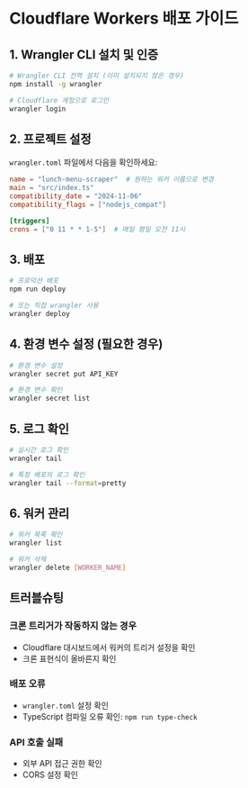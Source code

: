 # Cloudflare Workers 배포 가이드

## 1. Wrangler CLI 설치 및 인증

```bash
# Wrangler CLI 전역 설치 (이미 설치되지 않은 경우)
npm install -g wrangler

# Cloudflare 계정으로 로그인
wrangler login
```

## 2. 프로젝트 설정

`wrangler.toml` 파일에서 다음을 확인하세요:

```toml
name = "lunch-menu-scraper"  # 원하는 워커 이름으로 변경
main = "src/index.ts"
compatibility_date = "2024-11-06"
compatibility_flags = ["nodejs_compat"]

[triggers]
crons = ["0 11 * * 1-5"]  # 매일 평일 오전 11시
```

## 3. 배포

```bash
# 프로덕션 배포
npm run deploy

# 또는 직접 wrangler 사용
wrangler deploy
```

## 4. 환경 변수 설정 (필요한 경우)

```bash
# 환경 변수 설정
wrangler secret put API_KEY

# 환경 변수 확인
wrangler secret list
```

## 5. 로그 확인

```bash
# 실시간 로그 확인
wrangler tail

# 특정 배포의 로그 확인
wrangler tail --format=pretty
```

## 6. 워커 관리

```bash
# 워커 목록 확인
wrangler list

# 워커 삭제
wrangler delete [WORKER_NAME]
```

## 트러블슈팅

### 크론 트리거가 작동하지 않는 경우
- Cloudflare 대시보드에서 워커의 트리거 설정을 확인
- 크론 표현식이 올바른지 확인

### 배포 오류
- `wrangler.toml` 설정 확인
- TypeScript 컴파일 오류 확인: `npm run type-check`

### API 호출 실패
- 외부 API 접근 권한 확인
- CORS 설정 확인
